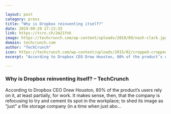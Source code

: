 ```yaml
---

layout: post
category: press
title: "Why is Dropbox reinventing itself?"
date: 2019-09-29 17:13:33
link: https://tcrn.ch/2m21fnk
image: https://techcrunch.com/wp-content/uploads/2019/09/nash-clark.jpg?w=711
domain: techcrunch.com
author: "TechCrunch"
icon: https://techcrunch.com/wp-content/uploads/2015/02/cropped-cropped-favicon-gradient.png?w=180
excerpt: "According to Dropbox CEO Drew Houston, 80% of the product’s users rely on it, at least partially, for work. It makes sense, then, that the company is refocusing to try and cement its spot in the workplace; to shed its image as “just” a file storage company (in a time when just abo…"

---
```


### Why is Dropbox reinventing itself? – TechCrunch

According to Dropbox CEO Drew Houston, 80% of the product’s users rely on it, at least partially, for work. It makes sense, then, that the company is refocusing to try and cement its spot in the workplace; to shed its image as “just” a file storage company (in a time when just abo…